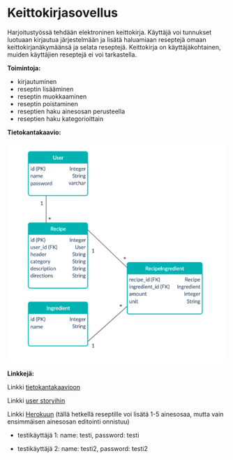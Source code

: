 # Keittokirjasovellus

Harjoitustyössä tehdään elektroninen keittokirja. Käyttäjä voi tunnukset luotuaan kirjautua järjestelmään ja lisätä haluamiaan reseptejä omaan keittokirjanäkymäänsä ja selata reseptejä. Keittokirja on käyttäjäkohtainen, muiden käyttäjien reseptejä ei voi tarkastella. 

**Toimintoja:**

* kirjautuminen
* reseptin lisääminen
* reseptin muokkaaminen
* reseptin poistaminen
* reseptien haku ainesosan perusteella
* reseptien haku kategorioittain


**Tietokantakaavio:**

![tietokantakaavio](/documentation/tkkaavio.png)


**Linkkejä:**

Linkki [tietokantakaavioon](https://app.creately.com/diagram/bSgqFueVxxf/view) 

Linkki [user storyihin](https://github.com/iidxTe/keittokirja/blob/master/documentation/USERSTORIES.md)

Linkki [Herokuun](https://keittokirja-tsoha.herokuapp.com/) (tällä hetkellä reseptille voi lisätä 1-5 ainesosaa, mutta vain ensimmäisen ainesosan editointi onnistuu)
* testikäyttäjä 1: 
name: testi, password: testi

* testikäyttäjä 2: 
name: testi2, password: testi2
